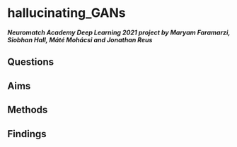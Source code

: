 # hallucinating_GANs
***Neuromatch Academy Deep Learning 2021 project by Maryam Faramarzi, Siobhan Hall, Máté Mohácsi and Jonathan Reus***

## Questions

## Aims

## Methods

## Findings

